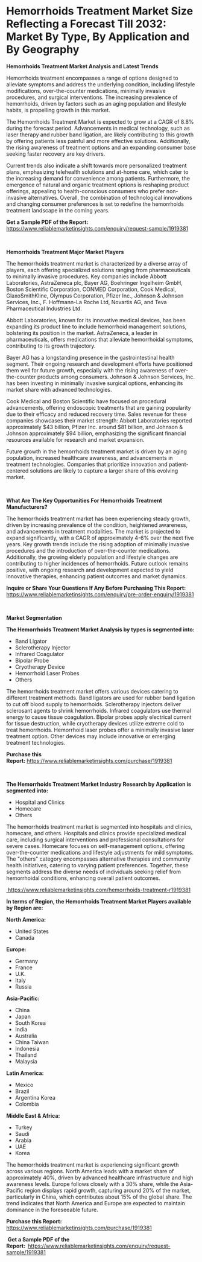 <p><h1>Hemorrhoids Treatment Market Size Reflecting a Forecast Till 2032: Market By Type, By Application and By Geography</h1></p><p><strong>Hemorrhoids Treatment Market Analysis and Latest Trends</strong></p>
<p><p>Hemorrhoids treatment encompasses a range of options designed to alleviate symptoms and address the underlying condition, including lifestyle modifications, over-the-counter medications, minimally invasive procedures, and surgical interventions. The increasing prevalence of hemorrhoids, driven by factors such as an aging population and lifestyle habits, is propelling growth in this market. </p><p>The Hemorrhoids Treatment Market is expected to grow at a CAGR of 8.8% during the forecast period. Advancements in medical technology, such as laser therapy and rubber band ligation, are likely contributing to this growth by offering patients less painful and more effective solutions. Additionally, the rising awareness of treatment options and an expanding consumer base seeking faster recovery are key drivers. </p><p>Current trends also indicate a shift towards more personalized treatment plans, emphasizing telehealth solutions and at-home care, which cater to the increasing demand for convenience among patients. Furthermore, the emergence of natural and organic treatment options is reshaping product offerings, appealing to health-conscious consumers who prefer non-invasive alternatives. Overall, the combination of technological innovations and changing consumer preferences is set to redefine the hemorrhoids treatment landscape in the coming years.</p></p>
<p><strong>Get a Sample PDF of the Report:&nbsp;</strong> <a href="https://www.reliablemarketinsights.com/enquiry/request-sample/1919381?utm_campaign=2177&utm_medium=2&utm_source=Github&utm_content=ia&utm_term=13042025&utm_id=hemorrhoids-treatment">https://www.reliablemarketinsights.com/enquiry/request-sample/1919381</a></p>
<p>&nbsp;</p>
<p><strong>Hemorrhoids Treatment Major Market Players</strong></p>
<p><p>The hemorrhoids treatment market is characterized by a diverse array of players, each offering specialized solutions ranging from pharmaceuticals to minimally invasive procedures. Key companies include Abbott Laboratories, AstraZeneca plc, Bayer AG, Boehringer Ingelheim GmbH, Boston Scientific Corporation, CONMED Corporation, Cook Medical, GlaxoSmithKline, Olympus Corporation, Pfizer Inc., Johnson & Johnson Services, Inc., F. Hoffmann-La Roche Ltd, Novartis AG, and Teva Pharmaceutical Industries Ltd.</p><p>Abbott Laboratories, known for its innovative medical devices, has been expanding its product line to include hemorrhoid management solutions, bolstering its position in the market. AstraZeneca, a leader in pharmaceuticals, offers medications that alleviate hemorrhoidal symptoms, contributing to its growth trajectory.</p><p>Bayer AG has a longstanding presence in the gastrointestinal health segment. Their ongoing research and development efforts have positioned them well for future growth, especially with the rising awareness of over-the-counter products among consumers. Johnson & Johnson Services, Inc. has been investing in minimally invasive surgical options, enhancing its market share with advanced technologies.</p><p>Cook Medical and Boston Scientific have focused on procedural advancements, offering endoscopic treatments that are gaining popularity due to their efficacy and reduced recovery time. Sales revenue for these companies showcases their market strength: Abbott Laboratories reported approximately $43 billion, Pfizer Inc. around $81 billion, and Johnson & Johnson approximately $94 billion, emphasizing the significant financial resources available for research and market expansion.</p><p>Future growth in the hemorrhoids treatment market is driven by an aging population, increased healthcare awareness, and advancements in treatment technologies. Companies that prioritize innovation and patient-centered solutions are likely to capture a larger share of this evolving market.</p></p>
<p>&nbsp;</p>
<p><strong>What Are The Key Opportunities For Hemorrhoids Treatment Manufacturers?</strong></p>
<p><p>The hemorrhoids treatment market has been experiencing steady growth, driven by increasing prevalence of the condition, heightened awareness, and advancements in treatment modalities. The market is projected to expand significantly, with a CAGR of approximately 4-6% over the next five years. Key growth trends include the rising adoption of minimally invasive procedures and the introduction of over-the-counter medications. Additionally, the growing elderly population and lifestyle changes are contributing to higher incidences of hemorrhoids. Future outlook remains positive, with ongoing research and development expected to yield innovative therapies, enhancing patient outcomes and market dynamics.</p></p>
<p><strong>Inquire or Share Your Questions If Any Before Purchasing This Report:</strong> <a href="https://www.reliablemarketinsights.com/enquiry/pre-order-enquiry/1919381?utm_campaign=2177&utm_medium=2&utm_source=Github&utm_content=ia&utm_term=13042025&utm_id=hemorrhoids-treatment">https://www.reliablemarketinsights.com/enquiry/pre-order-enquiry/1919381</a></p>
<p>&nbsp;</p>
<p><strong>Market Segmentation</strong></p>
<p><strong>The Hemorrhoids Treatment Market Analysis by types is segmented into:</strong></p>
<p><ul><li>Band Ligator</li><li>Sclerotherapy Injector</li><li>Infrared Coagulator</li><li>Bipolar Probe</li><li>Cryotherapy Device</li><li>Hemorrhoid Laser Probes</li><li>Others</li></ul></p>
<p><p>The hemorrhoids treatment market offers various devices catering to different treatment methods. Band ligators are used for rubber band ligation to cut off blood supply to hemorrhoids. Sclerotherapy injectors deliver sclerosant agents to shrink hemorrhoids. Infrared coagulators use thermal energy to cause tissue coagulation. Bipolar probes apply electrical current for tissue destruction, while cryotherapy devices utilize extreme cold to treat hemorrhoids. Hemorrhoid laser probes offer a minimally invasive laser treatment option. Other devices may include innovative or emerging treatment technologies.</p></p>
<p><strong>Purchase this Report:&nbsp;</strong><a href="https://www.reliablemarketinsights.com/purchase/1919381?utm_campaign=2177&utm_medium=2&utm_source=Github&utm_content=ia&utm_term=13042025&utm_id=hemorrhoids-treatment">https://www.reliablemarketinsights.com/purchase/1919381</a></p>
<p>&nbsp;</p>
<p><strong>The Hemorrhoids Treatment Market Industry Research by Application is segmented into:</strong></p>
<p><ul><li>Hospital and Clinics</li><li>Homecare</li><li>Others</li></ul></p>
<p><p>The hemorrhoids treatment market is segmented into hospitals and clinics, homecare, and others. Hospitals and clinics provide specialized medical care, including surgical interventions and professional consultations for severe cases. Homecare focuses on self-management options, offering over-the-counter medications and lifestyle adjustments for mild symptoms. The "others" category encompasses alternative therapies and community health initiatives, catering to varying patient preferences. Together, these segments address the diverse needs of individuals seeking relief from hemorrhoidal conditions, enhancing overall patient outcomes.</p></p>
<p><a href="https://www.reliablemarketinsights.com/hemorrhoids-treatment-r1919381?utm_campaign=2177&utm_medium=2&utm_source=Github&utm_content=ia&utm_term=13042025&utm_id=hemorrhoids-treatment">&nbsp;https://www.reliablemarketinsights.com/hemorrhoids-treatment-r1919381</a></p>
<p><strong>In terms of Region, the Hemorrhoids Treatment Market Players available by Region are:</strong></p>
<p>
    <p> <strong> North America: </strong>
        <ul>
            <li>United States</li>
            <li>Canada</li>
        </ul>
        </p> 
    <p> <strong> Europe: </strong>
        <ul>
            <li>Germany</li>
            <li>France</li>
            <li>U.K.</li>
            <li>Italy</li>
            <li>Russia</li>
        </ul>
        </p> 
    <p> <strong> Asia-Pacific: </strong>
        <ul>
            <li>China</li>
            <li>Japan</li>
            <li>South Korea</li>
            <li>India</li>
            <li>Australia</li>
            <li>China Taiwan</li>
            <li>Indonesia</li>
            <li>Thailand</li>
            <li>Malaysia</li>
        </ul>
        </p> 
    <p> <strong> Latin America: </strong>
        <ul>
            <li>Mexico</li>
            <li>Brazil</li>
            <li>Argentina Korea</li>
            <li>Colombia</li>
        </ul>
        </p> 
    <p> <strong> Middle East & Africa: </strong>
        <ul>
            <li>Turkey</li>
            <li>Saudi</li>
            <li>Arabia</li>
            <li>UAE</li>
            <li>Korea</li>
        </ul>
    </p>
    </p>
<p><p>The hemorrhoids treatment market is experiencing significant growth across various regions. North America leads with a market share of approximately 40%, driven by advanced healthcare infrastructure and high awareness levels. Europe follows closely with a 30% share, while the Asia-Pacific region displays rapid growth, capturing around 20% of the market, particularly in China, which contributes about 15% of the global share. The trend indicates that North America and Europe are expected to maintain dominance in the foreseeable future.</p></p>
<p><strong>Purchase this Report: </strong><a href="https://www.reliablemarketinsights.com/purchase/1919381?utm_campaign=2177&utm_medium=2&utm_source=Github&utm_content=ia&utm_term=13042025&utm_id=hemorrhoids-treatment">https://www.reliablemarketinsights.com/purchase/1919381</a></p>
<p>&nbsp;<strong>Get a Sample PDF of the Report:&nbsp;&nbsp;</strong><a href="https://www.reliablemarketinsights.com/enquiry/request-sample/1919381?utm_campaign=2177&utm_medium=2&utm_source=Github&utm_content=ia&utm_term=13042025&utm_id=hemorrhoids-treatment">https://www.reliablemarketinsights.com/enquiry/request-sample/1919381</a></p>
<p><strong></strong></p>
<p><p></p><p></p><p></p></p>